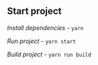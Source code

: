 ## Start project

*Install dependencies* - `yarn`

*Run project* - `yarn start`

*Build project* - `yarn run build`
